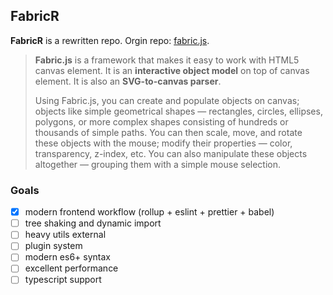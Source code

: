 ## FabricR

**FabricR** is a rewritten repo. Orgin repo: [fabric.js](https://github.com/fabricjs/fabric.js).

> **Fabric.js** is a framework that makes it easy to work with HTML5 canvas element. It is an **interactive object model** on top of canvas element. It is also an **SVG-to-canvas parser**.
>
> Using Fabric.js, you can create and populate objects on canvas; objects like simple geometrical shapes — rectangles, circles, ellipses, polygons, or more complex shapes consisting of hundreds or thousands of simple paths. You can then scale, move, and rotate these objects with the mouse; modify their properties — color, transparency, z-index, etc. You can also manipulate these objects altogether — grouping them with a simple mouse selection.

### Goals

- [x] modern frontend workflow (rollup + eslint + prettier + babel)
- [ ] tree shaking and dynamic import
- [ ] heavy utils external
- [ ] plugin system
- [ ] modern es6+ syntax
- [ ] excellent performance
- [ ] typescript support
